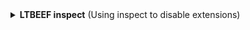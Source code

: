 <details>
<summary><b>LTBEEF inspect</b> (Using inspect to disable extensions)</summary>

![image](https://user-images.githubusercontent.com/58097612/207386423-e6aa2095-d92d-44a8-a3d6-e42066bdf34e.png)

The screenshot below was preformed on 108.0.5359.75 (Official Build) (64-bit) on the stable channel.

This has been tested and does work but has varying levels of success, you will need access to inspect element, more specifically, console.

- Open this URL on your chromebook: `chrome-extension://gndmhdcefbhlchkhipcnnbkcmicncehk/manifest.json` ( copy the link and paste it into the search bar on a new tab.

- Open inspect and navigate to the console tab. (press control+shift+i and go to the console tab.)
- Run the basic LTBEEF code such as copy the code below and paste it into the console on the URL u copied and pasted into the new tab.
```js
chrome.management.setEnabled('abmmkhcfmfmkgeeopaedjcnckmchannj', false)
```
Replacing `extensionid` with the ID of the extension you want to disable, e.g. the stuff after the = in the URL bar when you click the extension's "details" button in chrome://extensions make sure to have the developer mode on to see the ext id.
